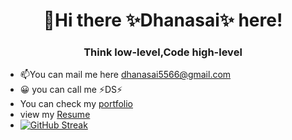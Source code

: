 <h1 align="center" background-color="white">👋Hi there ✨Dhanasai✨ here!</h1>

<h3 align="center">Think low-level,Code high-level</h3>

- 📫You can mail me here dhanasai5566@gmail.com
- 😀 you can call me ⚡DS⚡
- You can check my [portfolio](https://dhansai-portfolio.netlify.app/)
- view my [Resume](https://github.com/Dhanasaitholeti/dhanasaitholeti/files/11359284/DhanasaiResume.2023.pdf)
- [![GitHub Streak](https://streak-stats.demolab.com/?user=dhanasaitholeti)](https://git.io/streak-stats)

<!-- <p>Technologies:</p>
<p></p>
 -->
